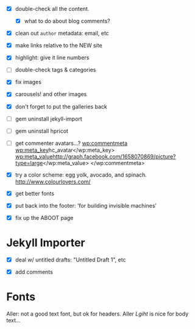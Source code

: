 - [x] double-check all the content.
  - [x] what to do about blog comments?


- [x] clean out `author` metadata: email, etc

- [x] make links relative to the NEW site
- [x] highlight: give it line numbers

- [ ] double-check tags & categories

- [x] fix images
- [x] carousels! and other images
- [x] don't forget to put the galleries back


- [ ] gem uninstall jekyll-import
- [ ] gem uninstall hpricot


- [ ] get commenter avatars...?
    <wp:commentmeta>
      <wp:meta_key>hc_avatar</wp:meta_key>
      <wp:meta_value>http://graph.facebook.com/1658070869/picture?type=large</wp:meta_value>
    </wp:commentmeta>


- [x] try a color scheme: egg yolk, avocado, and spinach.  http://www.colourlovers.com/
- [x] get better fonts
- [x] put back into the footer: 'for building invisible machines'
- [x] fix up the ABOOT page



# Jekyll Importer

- [x] deal w/ untitled drafts: "Untitled Draft 1", etc
- [x] add comments




# Fonts

Aller: not a good text font, but ok for headers. Aller *Lgiht* is nice for body text...
